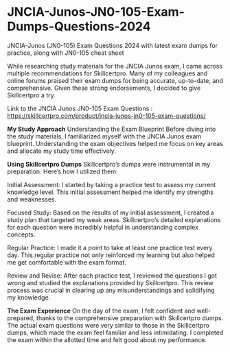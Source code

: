 # JNCIA-Junos-JN0-105-Exam-Dumps-Questions-2024
JNCIA-Junos (JN0-105) Exam Questions 2024 with latest exam dumps for practice, along with JN0-105 cheat sheet

While researching study materials for the JNCIA Junos exam, I came across multiple recommendations for Skillcertpro. Many of my colleagues and online forums praised their exam dumps for being accurate, up-to-date, and comprehensive. Given these strong endorsements, I decided to give Skillcertpro a try.

Link to the JNCIA Junos JN0-105 Exam Questions : https://skillcertpro.com/product/jncia-junos-jn0-105-exam-questions/

**My Study Approach**
Understanding the Exam Blueprint
Before diving into the study materials, I familiarized myself with the JNCIA Junos exam blueprint. Understanding the exam objectives helped me focus on key areas and allocate my study time effectively.

**Using Skillcertpro Dumps**
Skillcertpro’s dumps were instrumental in my preparation. Here’s how I utilized them:

Initial Assessment: I started by taking a practice test to assess my current knowledge level. This initial assessment helped me identify my strengths and weaknesses.

Focused Study: Based on the results of my initial assessment, I created a study plan that targeted my weak areas. Skillcertpro’s detailed explanations for each question were incredibly helpful in understanding complex concepts.

Regular Practice: I made it a point to take at least one practice test every day. This regular practice not only reinforced my learning but also helped me get comfortable with the exam format.

Review and Revise: After each practice test, I reviewed the questions I got wrong and studied the explanations provided by Skillcertpro. This review process was crucial in clearing up any misunderstandings and solidifying my knowledge.

**The Exam Experience**
On the day of the exam, I felt confident and well-prepared, thanks to the comprehensive preparation with Skillcertpro dumps. The actual exam questions were very similar to those in the Skillcertpro dumps, which made the exam feel familiar and less intimidating. I completed the exam within the allotted time and felt good about my performance.
